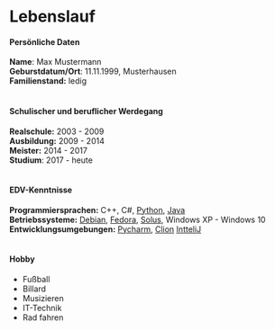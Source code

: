 # Lebenslauf

#### Persönliche Daten
__Name__: Max Mustermann<br>
__Geburstdatum/Ort__: 11.11.1999, Musterhausen<br>
__Familienstand:__ ledig
<br>
<br>
#### Schulischer und beruflicher Werdegang
__Realschule:__ 2003 - 2009<br>
__Ausbildung:__ 2009 - 2014<br>
__Meister:__ 2014 - 2017<br>
__Studium__: 2017 - heute
<br>
<br>
#### EDV-Kenntnisse
__Programmiersprachen:__
C++, C#,
[Python](https://www.python.org/),
[Java](https://www.java.com/de/)<br>
__Betriebssysteme:__
[Debian](debian.org/),
[Fedora](https://getfedora.org/de/),
[Solus](https://getsol.us/home/),
Windows XP - Windows 10 <br>
__Entwicklungsumgebungen:__
[Pycharm](https://www.jetbrains.com/),
[Clion](https://www.jetbrains.com/)
[IntteliJ](https://www.jetbrains.com/)
<br>
<br>
#### Hobby
* Fußball
* Billard
* Musizieren
* IT-Technik
* Rad fahren
